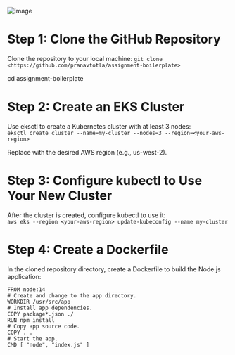 ![image](https://github.com/itsarkcodes/devops-assignment/assets/87442305/a12e00d1-c407-40ec-8e25-e8d36c77c770)

# Step 1: Clone the GitHub Repository
Clone the repository to your local machine:
``git clone <https://github.com/pranavtotla/assignment-boilerplate>``

cd assignment-boilerplate

# Step 2: Create an EKS Cluster
Use eksctl to create a Kubernetes cluster with at least 3 nodes:  
```eksctl create cluster --name=my-cluster --nodes=3 --region=<your-aws-region>```

Replace <your-aws-region> with the desired AWS region (e.g., us-west-2).

# Step 3: Configure kubectl to Use Your New Cluster  
After the cluster is created, configure kubectl to use it:  
```aws eks --region <your-aws-region> update-kubeconfig --name my-cluster```


# Step 4: Create a Dockerfile
In the cloned repository directory, create a Dockerfile to build the Node.js application:
```
FROM node:14
# Create and change to the app directory.
WORKDIR /usr/src/app
# Install app dependencies.
COPY package*.json ./
RUN npm install
# Copy app source code.
COPY . .
# Start the app.
CMD [ "node", "index.js" ]
```


